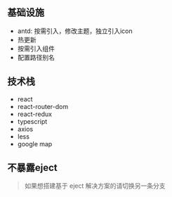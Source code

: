 ## 基础设施
- antd: 按需引入，修改主题，独立引入icon
- 热更新
- 按需引入组件
- 配置路径别名


## 技术栈
- react
- react-router-dom
- react-redux
- typescript
- axios
- less
- google map

## 不暴露eject
> 如果想搭建基于 eject 解决方案的请切换另一条分支